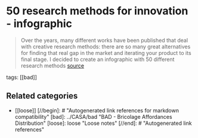 # 50 research methods for innovation - infographic

> Over the years, many different works have been published that deal with creative research methods: there are so many great alternatives for finding that real gap in the market and iterating your product to its final stage. I decided to create an infographic with 50 different research methods [source](http://www.openinnovation.eu/19-04-2017/50-research-methods-for-innovation-infographic/?utm_content=buffer7fe2a&utm_medium=social&utm_source=twitter.com&utm_campaign=buffer)

tags: [[bad]]

## Related categories

- [[loose]]
[//begin]: # "Autogenerated link references for markdown compatibility"
[bad]: ../CASA/bad "BAD - Bricolage Affordances Distribution"
[loose]: loose "Loose notes"
[//end]: # "Autogenerated link references"